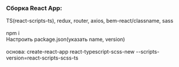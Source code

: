 <h3>Сборка React App:</h3>
TS(react-scripts-ts), redux, router, axios, bem-react/classname, sass<br>
<br>
npm i<br>
Настроить package.json(указать name, version)<br>
<br>
основа: create-react-app react-typescript-scss-new --scripts-version=react-scripts-scss-ts<br>

